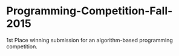 # Programming-Competition-Fall-2015
1st Place winning submission for an algorithm-based programming competition.
